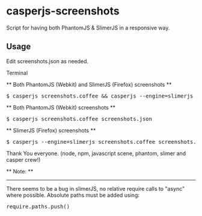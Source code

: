 casperjs-screenshots
====================

Script for having both PhantomJS &amp; SlimerJS in a responsive way.

Usage
-----

Edit screenshots.json as needed.

Terminal

** Both PhantomJS (Webkit) and SlimerJS (Firefox) screenshots **

<pre>
$ casperjs screenshots.coffee && casperjs --engine=slimerjs screenshots.coffee
</pre>

** Both PhantomJS (Webkit) screenshots **

<pre>
$ casperjs screenshots.coffee screenshots.json
</pre>

** SlimerJS (Firefox) screenshots **

<pre>
$ casperjs --engine=slimerjs screenshots.coffee screenshots.json
</pre>

Thank You everyone.
(node, npm, javascript scene, phantom, slimer and casper crew!)


** Note: **
_____
There seems to be a bug in slimerJS, no relative require calls to "async" where possible. Absolute paths must be added using:

<pre>
require.paths.push()
</pre>
